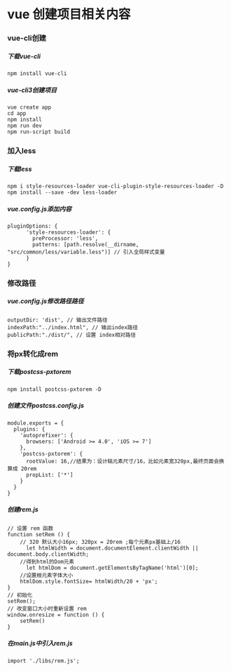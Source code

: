 # vue 创建项目相关内容

### vue-cli创建
##### 下载vue-cli
``````
npm install vue-cli
``````
##### vue-cli3创建项目
``````
vue create app
cd app 
npm install 
npm run dev
npm run-script build 
``````

### 加入less
##### 下载less
``````
npm i style-resources-loader vue-cli-plugin-style-resources-loader -D
npm install --save -dev less-loader
``````
##### vue.config.js添加内容
``````
pluginOptions: {
      'style-resources-loader': {
        preProcessor: 'less',
        patterns: [path.resolve(__dirname, "src/common/less/variable.less")] // 引入全局样式变量
      }
}
``````

### 修改路径
##### vue.config.js修改路径路径
``````
outputDir: 'dist', // 输出文件路径
indexPath:"../index.html", // 输出index路径
publicPath:"./dist/", // 设置 index相对路径
``````
### 将px转化成rem
##### 下载postcss-pxtorem
```````
npm install postcss-pxtorem -D
```````
##### 创建文件postcss.config.js
```````
module.exports = {
  plugins: {
    'autoprefixer': {
      browsers: ['Android >= 4.0', 'iOS >= 7']
    },
    'postcss-pxtorem': {
      rootValue: 16,//结果为：设计稿元素尺寸/16，比如元素宽320px,最终页面会换算成 20rem
      propList: ['*']
    }
  }
}
```````
##### 创建rem.js
```````
// 设置 rem 函数
function setRem () {
    // 320 默认大小16px; 320px = 20rem ;每个元素px基础上/16
      let htmlWidth = document.documentElement.clientWidth || document.body.clientWidth;
    //得到html的Dom元素
      let htmlDom = document.getElementsByTagName('html')[0];
    //设置根元素字体大小
    htmlDom.style.fontSize= htmlWidth/20 + 'px';
}
// 初始化
setRem();
// 改变窗口大小时重新设置 rem
window.onresize = function () {
    setRem()
}
```````
##### 在main.js中引入rem.js
```````
import './libs/rem.js';
```````
   


